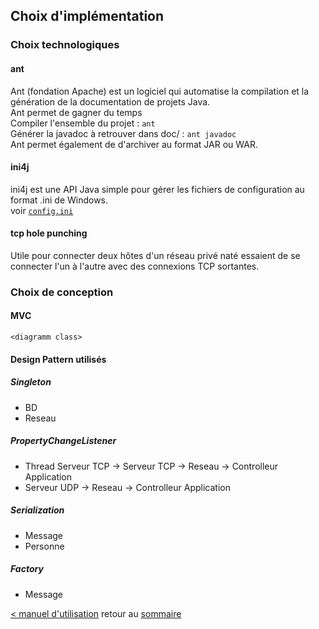 
## Choix d'implémentation
### Choix technologiques
#### ant
Ant (fondation Apache) est un logiciel qui automatise la compilation et la génération de la documentation de projets Java.<br>
Ant permet de gagner du temps<br>
Compiler l'ensemble du projet :
```ant```<br>
Générer la javadoc à retrouver dans doc/ : 
```ant javadoc```<br>
Ant permet également de d'archiver au format JAR ou WAR.<br>
#### ini4j
ini4j est une API Java simple pour gérer les fichiers de configuration au format .ini de Windows.<br>
voir [`config.ini`](config.ini)

#### tcp hole punching
Utile pour connecter deux hôtes d'un réseau privé naté essaient de se connecter l'un à l'autre avec des connexions TCP sortantes.

### Choix de conception
#### MVC
`<diagramm class>`
#### Design Pattern utilisés
##### Singleton
- BD
- Reseau

##### PropertyChangeListener
- Thread Serveur TCP → Serveur TCP → Reseau → Controlleur Application
- Serveur UDP → Reseau → Controlleur Application

##### Serialization 
- Message
- Personne

##### Factory
- Message



[< manuel d'utilisation](manuel.md "< manuel")
retour au [sommaire](README.md)<br>